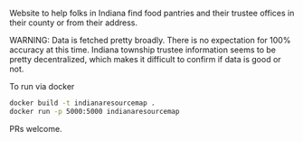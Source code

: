 Website to help folks in Indiana find food pantries and their trustee offices in their county or from their address.

WARNING: Data is fetched pretty broadly. There is no expectation for 100% accuracy at this time. 
Indiana township trustee information seems to be pretty decentralized, which makes it difficult to confirm if data is good or not.

To run via docker

```bash
docker build -t indianaresourcemap .
docker run -p 5000:5000 indianaresourcemap
```

PRs welcome.

